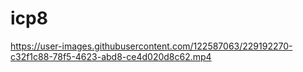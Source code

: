 # icp8

https://user-images.githubusercontent.com/122587063/229192270-c32f1c88-78f5-4623-abd8-ce4d020d8c62.mp4

